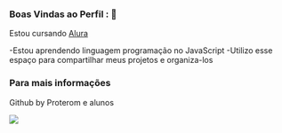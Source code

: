 ### Boas Vindas ao Perfil : 👋

Estou cursando [Alura](https://ww.alura.com.br)

-Estou aprendendo linguagem programação no JavaScript
-Utilizo esse espaço para compartilhar meus projetos e organiza-los

### Para mais informações

Github by Proterom e alunos

![](https://media1.tenor.com/m/mCiM7CmGGI4AAAAC/naruto.gif)
